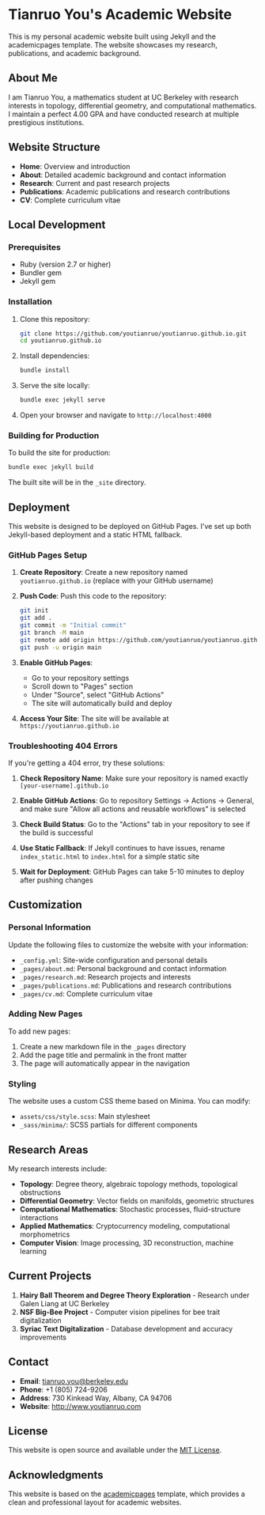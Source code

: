 # Tianruo You's Academic Website

This is my personal academic website built using Jekyll and the academicpages template. The website showcases my research, publications, and academic background.

## About Me

I am Tianruo You, a mathematics student at UC Berkeley with research interests in topology, differential geometry, and computational mathematics. I maintain a perfect 4.00 GPA and have conducted research at multiple prestigious institutions.

## Website Structure

- **Home**: Overview and introduction
- **About**: Detailed academic background and contact information
- **Research**: Current and past research projects
- **Publications**: Academic publications and research contributions
- **CV**: Complete curriculum vitae

## Local Development

### Prerequisites

- Ruby (version 2.7 or higher)
- Bundler gem
- Jekyll gem

### Installation

1. Clone this repository:
   ```bash
   git clone https://github.com/youtianruo/youtianruo.github.io.git
   cd youtianruo.github.io
   ```

2. Install dependencies:
   ```bash
   bundle install
   ```

3. Serve the site locally:
   ```bash
   bundle exec jekyll serve
   ```

4. Open your browser and navigate to `http://localhost:4000`

### Building for Production

To build the site for production:

```bash
bundle exec jekyll build
```

The built site will be in the `_site` directory.

## Deployment

This website is designed to be deployed on GitHub Pages. I've set up both Jekyll-based deployment and a static HTML fallback.

### GitHub Pages Setup

1. **Create Repository**: Create a new repository named `youtianruo.github.io` (replace with your GitHub username)

2. **Push Code**: Push this code to the repository:
   ```bash
   git init
   git add .
   git commit -m "Initial commit"
   git branch -M main
   git remote add origin https://github.com/youtianruo/youtianruo.github.io.git
   git push -u origin main
   ```

3. **Enable GitHub Pages**:
   - Go to your repository settings
   - Scroll down to "Pages" section
   - Under "Source", select "GitHub Actions"
   - The site will automatically build and deploy

4. **Access Your Site**: The site will be available at `https://youtianruo.github.io`

### Troubleshooting 404 Errors

If you're getting a 404 error, try these solutions:

1. **Check Repository Name**: Make sure your repository is named exactly `[your-username].github.io`

2. **Enable GitHub Actions**: Go to repository Settings → Actions → General, and make sure "Allow all actions and reusable workflows" is selected

3. **Check Build Status**: Go to the "Actions" tab in your repository to see if the build is successful

4. **Use Static Fallback**: If Jekyll continues to have issues, rename `index_static.html` to `index.html` for a simple static site

5. **Wait for Deployment**: GitHub Pages can take 5-10 minutes to deploy after pushing changes

## Customization

### Personal Information

Update the following files to customize the website with your information:

- `_config.yml`: Site-wide configuration and personal details
- `_pages/about.md`: Personal background and contact information
- `_pages/research.md`: Research projects and interests
- `_pages/publications.md`: Publications and research contributions
- `_pages/cv.md`: Complete curriculum vitae

### Adding New Pages

To add new pages:

1. Create a new markdown file in the `_pages` directory
2. Add the page title and permalink in the front matter
3. The page will automatically appear in the navigation

### Styling

The website uses a custom CSS theme based on Minima. You can modify:

- `assets/css/style.scss`: Main stylesheet
- `_sass/minima/`: SCSS partials for different components

## Research Areas

My research interests include:

- **Topology**: Degree theory, algebraic topology methods, topological obstructions
- **Differential Geometry**: Vector fields on manifolds, geometric structures
- **Computational Mathematics**: Stochastic processes, fluid-structure interactions
- **Applied Mathematics**: Cryptocurrency modeling, computational morphometrics
- **Computer Vision**: Image processing, 3D reconstruction, machine learning

## Current Projects

1. **Hairy Ball Theorem and Degree Theory Exploration** - Research under Galen Liang at UC Berkeley
2. **NSF Big-Bee Project** - Computer vision pipelines for bee trait digitalization
3. **Syriac Text Digitalization** - Database development and accuracy improvements

## Contact

- **Email**: tianruo.you@berkeley.edu
- **Phone**: +1 (805) 724-9206
- **Address**: 730 Kinkead Way, Albany, CA 94706
- **Website**: http://www.youtianruo.com

## License

This website is open source and available under the [MIT License](LICENSE).

## Acknowledgments

This website is based on the [academicpages](https://github.com/academicpages/academicpages.github.io) template, which provides a clean and professional layout for academic websites.

